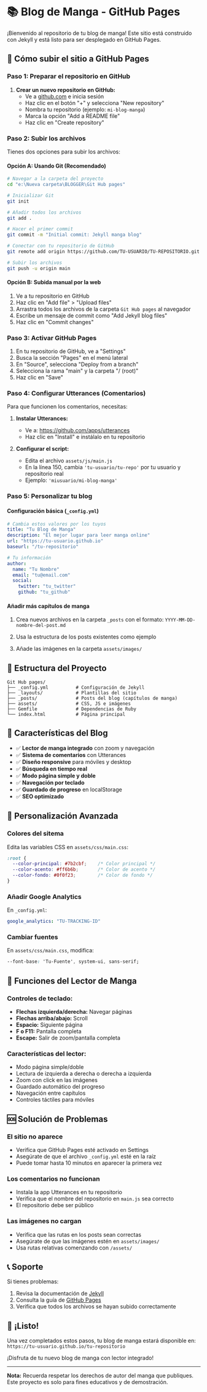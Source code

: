 # 📚 Blog de Manga - GitHub Pages

¡Bienvenido al repositorio de tu blog de manga! Este sitio está construido con Jekyll y está listo para ser desplegado en GitHub Pages.

## 🚀 Cómo subir el sitio a GitHub Pages

### Paso 1: Preparar el repositorio en GitHub

1. **Crear un nuevo repositorio en GitHub:**
   - Ve a [github.com](https://github.com) e inicia sesión
   - Haz clic en el botón "+" y selecciona "New repository"
   - Nombra tu repositorio (ejemplo: `mi-blog-manga`)
   - Marca la opción "Add a README file"
   - Haz clic en "Create repository"

### Paso 2: Subir los archivos

Tienes dos opciones para subir los archivos:

#### Opción A: Usando Git (Recomendado)

```bash
# Navegar a la carpeta del proyecto
cd "e:\Nueva carpeta\BLOGGER\Git Hub pages"

# Inicializar Git
git init

# Añadir todos los archivos
git add .

# Hacer el primer commit
git commit -m "Initial commit: Jekyll manga blog"

# Conectar con tu repositorio de GitHub
git remote add origin https://github.com/TU-USUARIO/TU-REPOSITORIO.git

# Subir los archivos
git push -u origin main
```

#### Opción B: Subida manual por la web

1. Ve a tu repositorio en GitHub
2. Haz clic en "Add file" > "Upload files"
3. Arrastra todos los archivos de la carpeta `Git Hub pages` al navegador
4. Escribe un mensaje de commit como "Add Jekyll blog files"
5. Haz clic en "Commit changes"

### Paso 3: Activar GitHub Pages

1. En tu repositorio de GitHub, ve a "Settings"
2. Busca la sección "Pages" en el menú lateral
3. En "Source", selecciona "Deploy from a branch"
4. Selecciona la rama "main" y la carpeta "/ (root)"
5. Haz clic en "Save"

### Paso 4: Configurar Utterances (Comentarios)

Para que funcionen los comentarios, necesitas:

1. **Instalar Utterances:**
   - Ve a: https://github.com/apps/utterances
   - Haz clic en "Install" e instálalo en tu repositorio

2. **Configurar el script:**
   - Edita el archivo `assets/js/main.js`
   - En la línea 150, cambia `'tu-usuario/tu-repo'` por tu usuario y repositorio real
   - Ejemplo: `'miusuario/mi-blog-manga'`

### Paso 5: Personalizar tu blog

#### Configuración básica (`_config.yml`)
```yaml
# Cambia estos valores por los tuyos
title: "Tu Blog de Manga"
description: "El mejor lugar para leer manga online"
url: "https://tu-usuario.github.io"
baseurl: "/tu-repositorio"

# Tu información
author:
  name: "Tu Nombre"
  email: "tu@email.com"
  social:
    twitter: "tu_twitter"
    github: "tu_github"
```

#### Añadir más capítulos de manga

1. Crea nuevos archivos en la carpeta `_posts` con el formato:
   `YYYY-MM-DD-nombre-del-post.md`

2. Usa la estructura de los posts existentes como ejemplo

3. Añade las imágenes en la carpeta `assets/images/`

## 📁 Estructura del Proyecto

```
Git Hub pages/
├── _config.yml          # Configuración de Jekyll
├── _layouts/            # Plantillas del sitio
├── _posts/              # Posts del blog (capítulos de manga)
├── assets/              # CSS, JS e imágenes
├── Gemfile              # Dependencias de Ruby
└── index.html           # Página principal
```

## 🎨 Características del Blog

- ✅ **Lector de manga integrado** con zoom y navegación
- ✅ **Sistema de comentarios** con Utterances
- ✅ **Diseño responsive** para móviles y desktop
- ✅ **Búsqueda en tiempo real**
- ✅ **Modo página simple y doble**
- ✅ **Navegación por teclado**
- ✅ **Guardado de progreso** en localStorage
- ✅ **SEO optimizado**

## 🔧 Personalización Avanzada

### Colores del sitema
Edita las variables CSS en `assets/css/main.css`:
```css
:root {
  --color-principal: #7b2cbf;    /* Color principal */
  --color-acento: #ff6b6b;       /* Color de acento */
  --color-fondo: #0f0f23;        /* Color de fondo */
}
```

### Añadir Google Analytics
En `_config.yml`:
```yaml
google_analytics: "TU-TRACKING-ID"
```

### Cambiar fuentes
En `assets/css/main.css`, modifica:
```css
--font-base: 'Tu-Fuente', system-ui, sans-serif;
```

## 📱 Funciones del Lector de Manga

### Controles de teclado:
- **Flechas izquierda/derecha:** Navegar páginas
- **Flechas arriba/abajo:** Scroll
- **Espacio:** Siguiente página
- **F o F11:** Pantalla completa
- **Escape:** Salir de zoom/pantalla completa

### Características del lector:
- Modo página simple/doble
- Lectura de izquierda a derecha o derecha a izquierda
- Zoom con click en las imágenes
- Guardado automático del progreso
- Navegación entre capítulos
- Controles táctiles para móviles

## 🆘 Solución de Problemas

### El sitio no aparece
- Verifica que GitHub Pages esté activado en Settings
- Asegúrate de que el archivo `_config.yml` esté en la raíz
- Puede tomar hasta 10 minutos en aparecer la primera vez

### Los comentarios no funcionan
- Instala la app Utterances en tu repositorio
- Verifica que el nombre del repositorio en `main.js` sea correcto
- El repositorio debe ser público

### Las imágenes no cargan
- Verifica que las rutas en los posts sean correctas
- Asegúrate de que las imágenes estén en `assets/images/`
- Usa rutas relativas comenzando con `/assets/`

## 📞 Soporte

Si tienes problemas:
1. Revisa la documentación de [Jekyll](https://jekyllrb.com/)
2. Consulta la guía de [GitHub Pages](https://pages.github.com/)
3. Verifica que todos los archivos se hayan subido correctamente

## 🎉 ¡Listo!

Una vez completados estos pasos, tu blog de manga estará disponible en:
`https://tu-usuario.github.io/tu-repositorio`

¡Disfruta de tu nuevo blog de manga con lector integrado!

---

**Nota:** Recuerda respetar los derechos de autor del manga que publiques. Este proyecto es solo para fines educativos y de demostración.